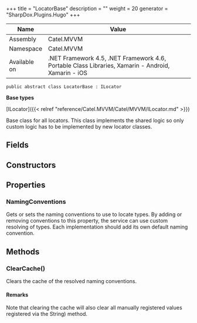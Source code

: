 

+++
title = "LocatorBase" 
description = ""
weight = 20
generator = "SharpDox.Plugins.Hugo"
+++

Name|Value
---|---
Assembly|Catel.MVVM
Namespace|Catel.MVVM
Available on|.NET Framework 4.5, .NET Framework 4.6, Portable Class Libraries, Xamarin - Android, Xamarin - iOS

```
public abstract class LocatorBase : ILocator
```

**Base types**

[ILocator]({{< relref "reference/Catel.MVVM/Catel/MVVM/ILocator.md" >}})

Base class for all locators. This class implements the shared logic so only custom logic has to be implemented by new locator classes.

## Fields

## Constructors

## Properties

### NamingConventions

Gets or sets the naming conventions to use to locate types. By adding or removing conventions to this property, the service can use custom resolving of types. Each implementation should add its own default naming convention.

## Methods

### ClearCache()

Clears the cache of the resolved naming conventions.

#### Remarks

Note that clearing the cache will also clear all manually registered values registered via the String) method.

